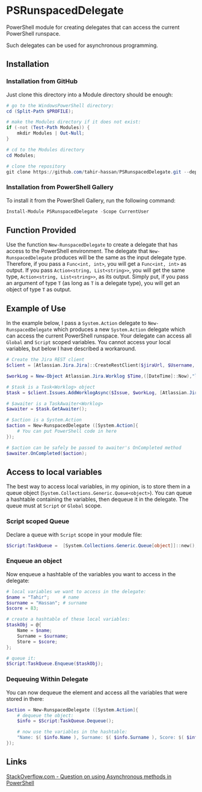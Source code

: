 # PSRunspacedDelegate

PowerShell module for creating delegates that can access the current PowerShell runspace.

Such delegates can be used for asynchronous programming.

## Installation

### Installation from GitHub

Just clone this directory into a Module directory should be enough:

```powershell
# go to the WindowsPowerShell directory:
cd (Split-Path $PROFILE);

# make the Modules directory if it does not exist:
if (-not (Test-Path Modules)) {
    mkdir Modules | Out-Null;
}

# cd to the Modules directory
cd Modules;

# clone the repository
git clone https://github.com/tahir-hassan/PSRunspacedDelegate.git --depth 1;
```

### Installation from PowerShell Gallery

To install it from the PowerShell Gallery, run the following command:

```powershell
Install-Module PSRunspacedDelegate -Scope CurrentUser
```

## Function Provided

Use the function `New-RunspacedDelegate` to create a delegate that has access to the PowerShell environment. The delegate that `New-RunspacedDelegate` produces will be the same as the input delegate type.  Therefore, if you pass a `Func<int, int>`, you will get a `Func<int, int>` as output.  If you pass `Action<string, List<string>>`, you will get the same type, `Action<string, List<string>>`, as its output. Simply put, if you pass an argument of type `T` (as long as `T` is a delegate type), you will get an object of type `T` as output.

## Example of Use

In the example below, I pass a `System.Action` delegate to `New-RunspacedDelegate` which produces a new `System.Action` delegate which can access the current PowerShell runspace. Your delegate can access all `Global` and `Script` scoped variables. You cannot access your local variables, but below I have described a workaround. 

```powershell
# Create the Jira REST client
$client = [Atlassian.Jira.Jira]::CreateRestClient($jiraUrl, $Username, $Password);

$workLog = New-Object Atlassian.Jira.Worklog $Time,([DateTime]::Now),"log time"

# $task is a Task<Worklog> object
$task = $client.Issues.AddWorklogAsync($Issue, $workLog, [Atlassian.Jira.WorklogStrategy]::AutoAdjustRemainingEstimate, $null, (New-Object System.Threading.CancellationToken $false))

# $awaiter is a TaskAwaiter<Worklog>
$awaiter = $task.GetAwaiter();

# $action is a System.Action
$action = New-RunspacedDelegate ([System.Action]{ 
    # You can put PowerShell code in here
});

# $action can be safely be passed to awaiter's OnCompleted method
$awaiter.OnCompleted($action);
```

## Access to local variables

The best way to access local variables, in my opinion, is to store them in a queue object (`System.Collections.Generic.Queue<object>`). You can queue a hashtable containing the variables, then dequeue it in the delegate. The queue must at `Script` or `Global` scope.

### Script scoped Queue

Declare a queue with `Script` scope in your module file:

```powershell
$Script:TaskQueue =  [System.Collections.Generic.Queue[object]]::new();
```

### Enqueue an object

Now enqueue a hashtable of the variables you want to access in the delegate:

```powershell
# local variables we want to access in the delegate:
$name = "Tahir";     # name
$surname = "Hassan"; # surname
$score = 83;

# create a hashtable of these local variables:
$taskObj = @{
    Name = $name;
    Surname = $surname;
    Store = $score;
};

# queue it:
$Script:TaskQueue.Enqueue($taskObj);
```

### Dequeuing Within Delegate

You can now dequeue the element and access all the variables that were stored in there:

```powershell
$action = New-RunspacedDelegate ([System.Action]{ 
    # dequeue the object:
    $info = $Script:TaskQueue.Dequeue();

    # now use the variables in the hashtable:
    "Name: $( $info.Name ), Surname: $( $info.Surname ), Score: $( $info.Score )" | Out-File C:\Temp\information.txt -Append
});
```

## Links

<a href="https://stackoverflow.com/questions/25851704/getting-result-of-net-object-asynchronous-method-in-powershell">StackOverflow.com - Question on using Asynchronous methods in PowerShell</a>
